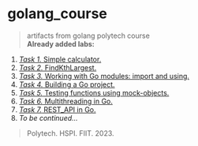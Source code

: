 # golang_course
> artifacts from golang polytech course  
**Already added labs:**
1. [*Task 1.* Simple calculator.](https://github.com/Bazhenator/golang_course/tree/T1/Task_1)
2. [*Task 2.* FindKthLargest.](https://github.com/Bazhenator/golang_course/tree/T2/Task_2)
3. [*Task 3.* Working with Go modules: import and using.](https://github.com/Bazhenator/golang_course/tree/T3)
4. [*Task 4.* Building a Go project.](https://github.com/Bazhenator/golang_course/tree/T4/Task_4)
5. [*Task 5.* Testing functions using mock-objects.](https://github.com/Bazhenator/golang_course/tree/T5/Task_5)
6. [*Task 6.* Multithreading in Go.](https://github.com/Bazhenator/golang_course/tree/T6/Task_6)
7. [*Task 7.* REST_API in Go.](https://github.com/Bazhenator/golang_course/tree/T7/Task_7)
8. *To be continued...*
> Polytech. HSPI. FIIT. 2023.
